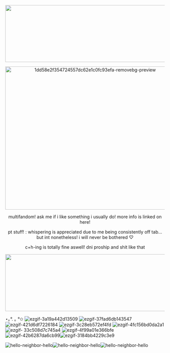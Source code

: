 <p align="center">
<img width="1527" height="180" alt="image" src="https://github.com/user-attachments/assets/5a2ea1de-2578-4d1f-98e5-c4c5b9411dbb" />
<p align="center">
<img width="552" height="452" alt="1dd58e2f354724557dc62e1c0fc93efa-removebg-preview" src="https://github.com/user-attachments/assets/75316748-a3dc-4181-945e-c08dae012123" />
</p>

<p align="center">
multifandom! ask me if i like something i usually do! more info is linked on here!

<p align="center">
pt stuff! : whispering is appreciated due to me being consistently off tab... but int nonetheless! i will never be bothered ♡

<p align="center">
c+h-ing is totally fine aswell! dni proship and shit like that

<p align="center">
<img width="1527" height="180" alt="image" src="https://github.com/user-attachments/assets/5a2ea1de-2578-4d1f-98e5-c4c5b9411dbb" />

⋆｡°. ｡ °✩ ![ezgif-3a19a442d13509](https://github.com/user-attachments/assets/49a8c1fa-e63c-4f00-a7d0-44c2426c2ce5)
 ![ezgif-37fad6db143547](https://github.com/user-attachments/assets/f0734066-7267-4b87-9373-ff62f275bba5) ![ezgif-421d6df7226184](https://github.com/user-attachments/assets/2070cb04-8b22-4017-ad1a-e91bb4963bbc)
  ![ezgif-3c28eb572ef4fd](https://github.com/user-attachments/assets/d8eed626-0d41-4905-b038-18a1cfb43059)  ![ezgif-4fc156bd0da2a1](https://github.com/user-attachments/assets/08a6bfbd-f43a-443f-85d7-1bb590889a87) ![ezgif- 33c508d7c745a4](https://github.com/user-attachments/assets/c18b6272-7d0a-405e-8323-6370e51b8945) 
 ![ezgif-4f99a01e366bfe](https://github.com/user-attachments/assets/e1bea589-4af9-40a3-9f3a-aa92bf3a8c95) ![ezgif-42b6287da6cb99](https://github.com/user-attachments/assets/6f150e23-6e44-49c1-b8b6-d8e05e3f015c)![ezgif-3184bb4229c3e9](https://github.com/user-attachments/assets/bd924445-8a08-47df-a0db-22a9db38409f)

![hello-neighbor-hello](https://github.com/user-attachments/assets/9ea1d24e-6a3d-4923-ab9f-0a123df2b512)![hello-neighbor-hello](https://github.com/user-attachments/assets/8b1c3236-fbc3-4739-827d-4a01e313156a)![hello-neighbor-hello](https://github.com/user-attachments/assets/debc2263-4fd4-41e3-adbf-c0a09ffe7c6d)



